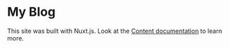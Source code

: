 # My Blog

This site was built with Nuxt.js.
Look at the [Content documentation](https://content-v2.nuxtjs.org/) to learn more.

